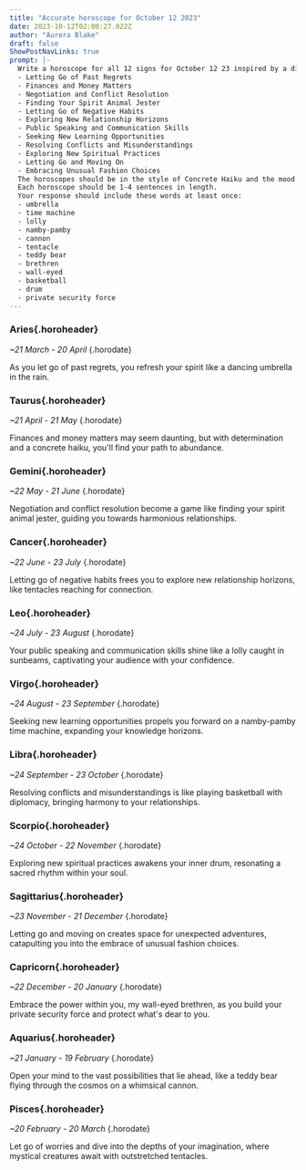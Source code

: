 ```yaml
---
title: "Accurate horoscope for October 12 2023"
date: 2023-10-12T02:00:27.022Z
author: "Aurora Blake"
draft: false
ShowPostNavLinks: true
prompt: |-
  Write a horoscope for all 12 signs for October 12 23 inspired by a different focus for each. Ensure you do not include the focus in the response:
  - Letting Go of Past Regrets
  - Finances and Money Matters
  - Negotiation and Conflict Resolution
  - Finding Your Spirit Animal Jester
  - Letting Go of Negative Habits
  - Exploring New Relationship Horizons
  - Public Speaking and Communication Skills
  - Seeking New Learning Opportunities
  - Resolving Conflicts and Misunderstandings
  - Exploring New Spiritual Practices
  - Letting Go and Moving On
  - Embracing Unusual Fashion Choices
  The horoscopes should be in the style of Concrete Haiku and the mood of refreshed
  Each horoscope should be 1-4 sentences in length.
  Your response should include these words at least once:
  - umbrella
  - time machine
  - lolly
  - namby-pamby
  - cannon
  - tentacle
  - teddy bear
  - brethren
  - wall-eyed
  - basketball
  - drum
  - private security force
---
```


### Aries{.horoheader}

*~21 March - 20 April*
{.horodate}

As you let go of past regrets, you refresh your spirit like a dancing umbrella in the rain.


### Taurus{.horoheader}

*~21 April - 21 May*
{.horodate}

Finances and money matters may seem daunting, but with determination and a concrete haiku, you'll find your path to abundance.


### Gemini{.horoheader}

*~22 May - 21 June*
{.horodate}

Negotiation and conflict resolution become a game like finding your spirit animal jester, guiding you towards harmonious relationships.


### Cancer{.horoheader}

*~22 June - 23 July*
{.horodate}

Letting go of negative habits frees you to explore new relationship horizons, like tentacles reaching for connection.


### Leo{.horoheader}

*~24 July - 23 August*
{.horodate}

Your public speaking and communication skills shine like a lolly caught in sunbeams, captivating your audience with your confidence.


### Virgo{.horoheader}

*~24 August - 23 September*
{.horodate}

Seeking new learning opportunities propels you forward on a namby-pamby time machine, expanding your knowledge horizons.


### Libra{.horoheader}

*~24 September - 23 October*
{.horodate}

Resolving conflicts and misunderstandings is like playing basketball with diplomacy, bringing harmony to your relationships.


### Scorpio{.horoheader}

*~24 October - 22 November*
{.horodate}

Exploring new spiritual practices awakens your inner drum, resonating a sacred rhythm within your soul.


### Sagittarius{.horoheader}

*~23 November - 21 December*
{.horodate}

Letting go and moving on creates space for unexpected adventures, catapulting you into the embrace of unusual fashion choices.


### Capricorn{.horoheader}

*~22 December - 20 January*
{.horodate}

Embrace the power within you, my wall-eyed brethren, as you build your private security force and protect what's dear to you.


### Aquarius{.horoheader}

*~21 January - 19 February*
{.horodate}

Open your mind to the vast possibilities that lie ahead, like a teddy bear flying through the cosmos on a whimsical cannon.


### Pisces{.horoheader}

*~20 February - 20 March*
{.horodate}

Let go of worries and dive into the depths of your imagination, where mystical creatures await with outstretched tentacles.

